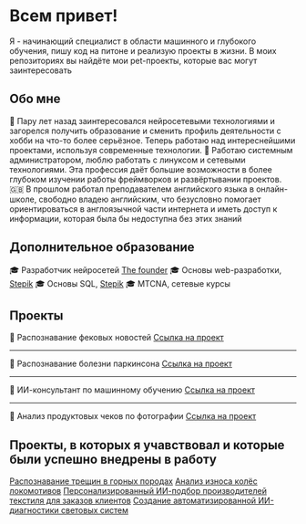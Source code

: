 # Всем привет!
Я - начинающий специалист в области машинного и глубокого обучения, пишу код на питоне и реализую проекты в жизни.
В моих репозиториях вы найдёте мои pet-проекты, которые вас могут заинтересовать

## Обо мне

🧠 Пару лет назад заинтересовался нейросетевыми технологиями и загорелся получить образование и сменить профиль деятельности с хобби на что-то более серьёзное. Теперь работаю над интереснейшими проектами, используя современные технологии.
🐧 Работаю системным администратором, люблю работать с линуксом и сетевыми технологиями. Эта профессия даёт большие возможности в более глубоком изучении работы фреймворков и развёртывании проектов.
🇬🇧 В прошлом работал преподавателем английского языка в онлайн-школе, свободно владею английским, что безусловно помогает ориентироваться в англоязычной части интернета и иметь доступ к информации, которая была бы недоступна без этих знаний


## Дополнительное образование
🎓 Разработчик нейросетей [The founder](https://academy.the-founder.ru)
🎓 Основы web-разработки, [Stepik](https://stepik.org/)
🎓 Основы SQL, [Stepik](https://stepik.org/)
🎓 MTCNA, сетевые курсы

## Проекты

🚀 Распознавание фековых новостей
[Ссылка на проект](https://github.com/AnxietySquid/fake_news_detection)

---

🚀 Распознавание болезни паркинсона
[Ссылка на проект](https://github.com/AnxietySquid/parkinsons_detection)

---

🚀 ИИ-консультант по машинному обучению
[Ссылка на проект](https://academy.the-founder.ru/)

---
🚀  Анализ продуктовых чеков по фотографии
[Ссылка на проект](https://github.com/AnxietySquid/receipt_recognition)

## Проекты, в которых я учавствовал и которые были успешно  внедрены в работу

[Распознавание трещин в  горных породах](https://ai-hunter.ru/endoscope)
[Анализ износа колёс локомотивов](https://ai-hunter.ru/iznoskoles)
[Персонализированный ИИ-подбор производителей текстиля для заказов клиентов](https://ai-hunter.ru/niitst)
[Создание автоматизированной ИИ-диагностики световых систем](https://ai-hunter.ru/unilait)

